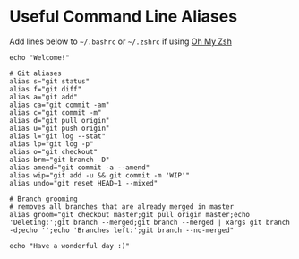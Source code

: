 # Useful Command Line Aliases

Add lines below to `~/.bashrc` or `~/.zshrc` if using [Oh My Zsh](https://github.com/robbyrussell/oh-my-zsh)

```
echo "Welcome!"

# Git aliases
alias s="git status"
alias f="git diff"
alias a="git add"
alias ca="git commit -am"
alias c="git commit -m"
alias d="git pull origin"
alias u="git push origin"
alias l="git log --stat"
alias lp="git log -p"
alias o="git checkout"
alias brm="git branch -D"
alias amend="git commit -a --amend"
alias wip="git add -u && git commit -m 'WIP'"
alias undo="git reset HEAD~1 --mixed"

# Branch grooming
# removes all branches that are already merged in master
alias groom="git checkout master;git pull origin master;echo 'Deleting:';git branch --merged;git branch --merged | xargs git branch -d;echo '';echo 'Branches left:';git branch --no-merged"

echo "Have a wonderful day :)"
```
